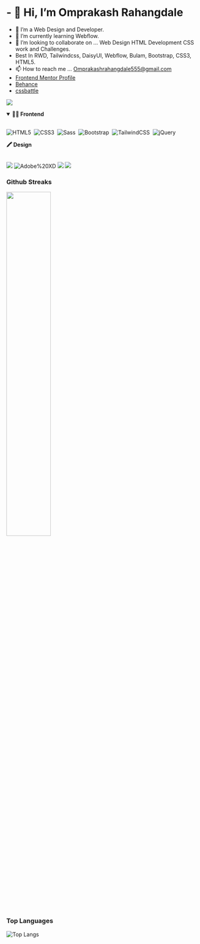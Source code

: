 # - 👋 Hi, <b> I’m Omprakash Rahangdale </b>

- 👀 I’m a Web Design and Developer.
- 🌱 I’m currently learning Webflow.
- 💞️ I’m looking to collaborate on ... Web Design HTML Development CSS work and Challenges.
- Best In RWD, Tailwindcss, DaisyUI,  Webflow, Bulam, Bootstrap, CSS3, HTML5.
- 📫 How to reach me ... Omprakashrahangdale555@gmail.com
- <a href="https://www.frontendmentor.io/profile/OmprakashR"> Frontend Mentor Profile </a>
- <a href="https://www.behance.net/omruiux">Behance </a>
- <a href="https://cssbattle.dev/player/omi">cssbattle</a>
  
 
 ![](https://komarev.com/ghpvc/?username=OmprakashR)
 
 
<details open>
<summary><b>🏄‍♂️ Frontend</b></summary>
<br>
  
![HTML5](https://img.shields.io/badge/HTML5-E34F26?style=for-the-badge&logo=html5&logoColor=white)&nbsp;
![CSS3](https://img.shields.io/badge/CSS3-1572B6?style=for-the-badge&logo=css3&logoColor=white)&nbsp;
![Sass](https://img.shields.io/badge/-Sass-CC6699?style=for-the-badge&logo=sass&logoColor=white)&nbsp;
 ![Bootstrap](https://img.shields.io/badge/Bootstrap-563D7C?style=for-the-badge&logo=bootstrap&logoColor=white)&nbsp;
![TailwindCSS](https://img.shields.io/badge/-Tailwind_CSS-38B2AC?style=for-the-badge&logo=tailwind-css&logoColor=white)&nbsp;
 ![jQuery](https://img.shields.io/badge/jQuery-0769AD?style=for-the-badge&logo=jquery&logoColor=white)&nbsp;
 
 </details>
 
<summary><b>🖍 Design</b></summary>
<br>
 
 ![](https://img.shields.io/badge/Figma-F24E1E?style=for-the-badge&logo=figma&logoColor=white)
 ![Adobe%20XD](https://img.shields.io/badge/Adobe%20XD-470137?style=for-the-badge&logo=Adobe%20XD&logoColor=#FF61F6)
 ![](https://img.shields.io/badge/Behance-0054F7?style=for-the-badge&logo=behance&logoColor=white)
 ![](https://img.shields.io/badge/Dribbble-EA4C89?style=for-the-badge&logo=dribbble&logoColor=white)
 

 ### Github Streaks
<img src="https://github-readme-streak-stats.herokuapp.com/?user=OmprakashR&theme=dark" width="48%" >

 ### Top Languages
 ![Top Langs](https://github-readme-stats.vercel.app/api/top-langs/?username=OmprakashR&layout=compact)


<!---
OmprakashR/OmprakashR is a ✨ special ✨ repository because its `README.md` (this file) appears on your GitHub profile.
You can click the Preview link to take a look at your changes.
--->
